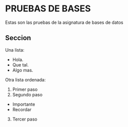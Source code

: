 # PRUEBAS DE BASES
Estas son las pruebas de la asignatura de bases de datos

## Seccion
Una lista:
- Hola.
- Que tal.
- Algo mas.


Otra lista ordenada:
1. Primer paso
2. Segundo paso
  - Importante
  - Recordar
3. Tercer paso
